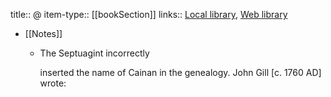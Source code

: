 title:: @
item-type:: [[bookSection]]
links:: [Local library](zotero://select/library/items/ZM83MCBU), [Web library](https://www.zotero.org/users/5885474/items/ZM83MCBU)

- [[Notes]]
	- The Septuagint incorrectly 
	  
	  inserted the name of Cainan in the genealogy. John Gill [c. 1760 AD] wrote: